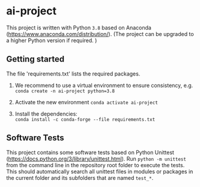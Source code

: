 # ai-project

This project is written with Python `3.8` based on Anaconda (https://www.anaconda.com/distribution/).
(The project can be upgraded to a higher Python version if required. )

## Getting started

The file 'requirements.txt' lists the required packages.

1. We recommend to use a virtual environment to ensure consistency, e.g.   
`conda create -n ai-project python=3.8`

2. Activate the new environment
`conda activate ai-project`

3. Install the dependencies:  
`conda install -c conda-forge --file requirements.txt` 


## Software Tests
This project contains some software tests based on Python Unittest (https://docs.python.org/3/library/unittest.html). 
Run `python -m unittest` from the command line in the repository root folder to execute the tests. This should automatically search all unittest files in modules or packages in the current folder and its subfolders that are named `test_*`.
